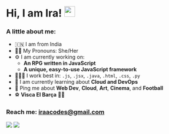 # Hi, I am Ira! <img src="https://github.com/TheDudeThatCode/TheDudeThatCode/blob/master/Assets/Hi.gif" width="29px">
###  

### A little about me:
- 🇮🇳  I am from India
- 👧🏻  My Pronouns: She/Her
- ⚙️  I am currently working on:
  *  **An RPG written in JavaScript**
  *  **A unique, easy-to-use JavaScript framework**
- 🧑🏻‍💻  I work best in: `.js`, `.jsx`, `.java`, `.html`, `.css`, `.py`
- 🌱  I am currently learning about **Cloud and DevOps**
- 💬  Ping me about **Web Dev**, **Cloud**, **Art**, **Cinema**, and **Football**
- ⚽️  **Visca El Barça** 🔵🔴

### Reach me: iraacodes@gmail.com
<img src="https://img.shields.io/badge/Instagram-E4405F?style=for-the-badge&logo=instagram&logoColor=white"> <img src="https://img.shields.io/badge/X-000000?style=for-the-badge&logo=x&logoColor=white"> 
<!--
**Kheeraaa/kheeraaa** is a ✨ _special_ ✨ repository because its `README.md` (this file) appears on your GitHub profile.

Here are some ideas to get you started:

- 🔭 I’m currently working on ...
- 🌱 I’m currently learning ...
- 👯 I’m looking to collaborate on ...
- 🤔 I’m looking for help with ...
- 💬 Ask me about ...
- 📫 How to reach me: ...
- 😄 Pronouns: ...
- ⚡ Fun fact: ...
-->
